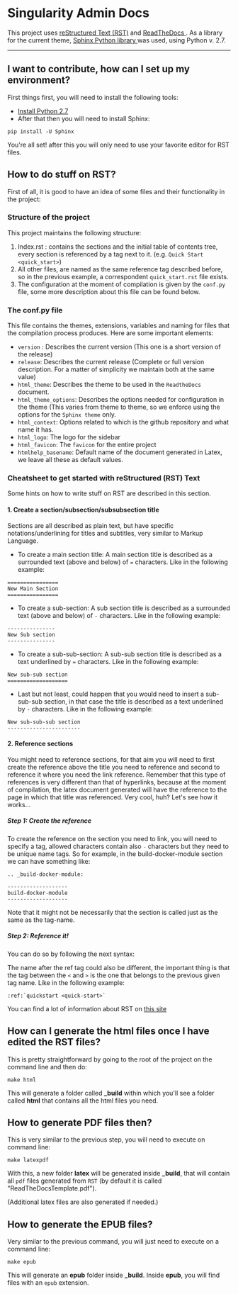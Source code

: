 # Singularity Admin Docs

This project uses <a href="http://docutils.sourceforge.net/rst.html"> reStructured Text (RST)</a> and <a href="https://readthedocs.org/">ReadTheDocs </a> . As a library for the current theme,  <a href="https://pypi.org/project/Sphinx/" alt="PyPI">Sphinx Python library </a> was used, using Python v. 2.7.
**********************************************************************************************************************************************************************************************************************************************************************************************************************************************************************
## I want to contribute, how can I set up my environment?


First things first, you will need to install the following tools:

- <a href="https://www.python.org/download/releases/2.7/">Install Python 2.7</a>
- After that then you will need to install Sphinx:

```
pip install -U Sphinx
```

You're all set! after this you will only need to use your favorite editor for
RST files.

## How to do stuff on RST?

First of all, it is good to have an idea of some files and their functionality
in the project:

### **Structure of the project**

This project maintains the following structure:

1. Index.rst : contains the sections and the initial table of contents tree,
every section is referenced by a tag next to it. (e.g. ``Quick Start <quick_start>``)
2. All other files, are named as the same reference tag described before, so in
the previous example, a correspondent ``quick_start.rst`` file exists.
3. The configuration at the moment of compilation is given by the ``conf.py``
file, some more description about this file can be found below.

### **The conf.py file**

This file contains the themes, extensions, variables and naming for files that
the compilation process produces. Here are some important elements:

- ``version`` : Describes the current version (This one is a short version of
    the release)
- ``release``: Describes the current release (Complete or full version
    description. For a matter of simplicity we maintain both at the same value)
- ``html_theme``: Describes the theme to be used in the ``ReadtheDocs`` document.
- ``html_theme_options``: Describes the options needed for configuration in the
    theme (This varies from theme to theme, so we enforce using the options for
    the ``Sphinx theme`` only.
- ``html_context``: Options related to which is the github repository and what
    name it has.
- ``html_logo``: The logo for the sidebar
- ``html_favicon``: The ``favicon`` for the entire project
- ``htmlhelp_basename``: Default name of the document generated in Latex, we
    leave all these as default values.

### **Cheatsheet to get started with reStructured (RST) Text**

Some hints on how to write stuff on RST are described in this section.

#### **1. Create a section/subsection/subsubsection title**

Sections are all described as plain text, but have specific
notations/underlining for titles and subtitles, very similar to Markup Language.

- To create a main section title: A main section title is described as a
surrounded text (above and below) of ``=`` characters. Like in the following
example:

```
================
New Main Section
================
```

- To create a sub-section: A sub section title is described as a surrounded text
(above and below) of ``-`` characters. Like in the following example:

```
---------------
New Sub section
---------------
```

- To create a sub-sub-section: A sub-sub section title is described as a text
underlined by ``=`` characters. Like in the following example:


```
New sub-sub section
===================
```

- Last but not least, could happen that you would need to insert a sub-sub-sub
section, in that case the title is described as a text underlined by ``-``
characters. Like in the following example:

```
New sub-sub-sub section
-----------------------
```

#### **2. Reference sections**

You might need to reference sections, for that aim you will need to first create
the reference above the title you need to reference and second to reference it
where you need the link reference. Remember that this type of references is very
different than that of hyperlinks, because at the moment of compilation, the
latex document generated will have the reference to the page in which that title
was referenced. Very cool, huh? Let's see how it works...

##### **Step 1: Create the reference**

To create the reference on the section you need to link, you will need to
specify a tag, allowed characters contain also ``-`` characters but they need to
be unique name tags. So for example, in the build-docker-module section we can
have something like:  

```
.. _build-docker-module:

-------------------
build-docker-module
-------------------
```

Note that it might not be necessarily that the section is called just as the
same as the tag-name.

##### **Step 2: Reference it!**

You can do so by following the next syntax:

The name after the ref tag could also be different, the important thing is that
the tag between the ``<`` and ``>`` is the one that belongs to the previous
given tag name. Like in the following example:

```
:ref:`quickstart <quick-start>`
```

You can find a lot of information about RST on <a href="http://docutils.sourceforge.net/docs/ref/rst/restructuredtext.html">this site</a>


## How can I generate the html files once I have edited the RST files?

This is pretty straightforward by going to the root of the project on the
command line and then do:

```
make html
```

This will generate a folder called **_build** within which you'll see a folder
called **html** that contains all the html files you need.

## How to generate PDF files then?

This is very similar to the previous step, you will need to execute on command
line:

```
make latexpdf
```
With this, a new folder **latex** will be generated inside **_build**,
that will contain all `pdf` files generated from `RST`
(by default it is called "ReadTheDocsTemplate.pdf").

(Additional latex files are also generated if needed.)

## How to generate the EPUB files?

Very similar to the previous command, you will just need to execute on a command
line:

```
make epub
```

This will generate an **epub** folder inside **_build**. Inside **epub**,
you will find files with an `epub` extension.
